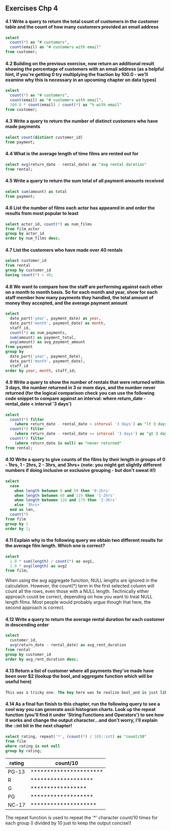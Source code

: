 ## Exercises Chp 4


#### 4.1 Write a query to return the total count of customers in the customer table and the count of how many customers provided an email address

```sql
select
  count(*) as "# customers",
  count(email) as "# customers with email"
from customer;
```

#### 4.2 Building on the previous exercise, now return an additional result showing the percentage of customers with an email address (as a helpful hint, if you're getting 0 try multiplying the fraction by 100.0 - we'll examine why this is necessary in an upcoming chapter on data types)

```sql
select
  count(*) as "# customers",
  count(email) as "# customers with email",
  100.0 * count(email) / count(*) as "% with email"
from customer;
```

#### 4.3 Write a query to return the number of distinct customers who have made payments

```sql
select count(distinct customer_id)
from payment;
```

#### 4.4 What is the average length of time films are rented out for

```sql
select avg(return_date - rental_date) as "avg rental duration"
from rental;
```

#### 4.5 Write a query to return the sum total of all payment amounts received

```sql
select sum(amount) as total
from payment;
```

#### 4.6 List the number of films each actor has appeared in and order the results from most popular to least

```sql
select actor_id, count(*) as num_films
from film_actor
group by actor_id
order by num_films desc;
```

#### 4.7 List the customers who have made over 40 rentals

```sql
select customer_id
from rental
group by customer_id
having count(*) > 40;
```

#### 4.8 We want to compare how the staff are performing against each other on a month to month basis. So for each month and year, show for each staff member how many payments they handled, the total amount of money they accepted, and the average payment amount

```sql
select
  date_part('year', payment_date) as year,
  date_part('month', payment_date) as month,
  staff_id,
  count(*) as num_payments,
  sum(amount) as payment_total,
  avg(amount) as avg_payment_amount
from payment
group by
  date_part('year', payment_date),
  date_part('month', payment_date),
  staff_id
order by year, month, staff_id;
```

#### 4.9 Write a query to show the number of rentals that were returned within 3 days, the number returned in 3 or more days, and the number never returned (for the logical comparison check you can use the following code snippet to compare against an interval: where return_date - rental_date < interval '3 days')

```sql
select
  count(*) filter
    (where return_date - rental_date < interval '3 days') as "lt 3 days",
  count(*) filter
    (where return_date - rental_date >= interval '3 days') as "gt 3 days",
  count(*) filter
    (where return_date is null) as "never returned"
from rental;
```

#### 4.10 Write a query to give counts of the films by their length in groups of 0 - 1hrs, 1 - 2hrs, 2 - 3hrs, and 3hrs+ (note: you might get slightly different numbers if doing inclusive or exclusive grouping - but don't sweat it!)

```sql
select
  case
    when length between 0 and 59 then '0-1hrs'
    when length between 60 and 119 then '1-2hrs'
    when length between 120 and 179 then '2-3hrs'
    else '3hrs+'
  end as len,
  count(*)
from film
group by 1
order by 1;
```

#### 4.11 Explain why in the following query we obtain two different results for the average film length. Which one is correct?

```sql
select
  1.0 * sum(length) / count(*) as avg1,
  1.0 * avg(length) as avg2
from film;
```

When using the avg aggregate function, NULL lengths are ignored in the calculation. However, the count(*) term in the first selected column will count all the rows, even those with a NULL length. Technically either approach could be correct, depending on how you want to treat NULL length films. Most people would probably argue though that here, the second approach is correct. 

#### 4.12 Write a query to return the average rental duration for each customer in descending order

```sql
select
  customer_id,
  avg(return_date - rental_date) as avg_rent_duration
from rental
group by customer_id
order by avg_rent_duration desc;
```

#### 4.13 Return a list of customer where all payments they’ve made have been over $2 (lookup the bool_and aggregate function which will be useful here)

```sql
This was a tricky one. The key here was to realize bool_and is just like the other aggregate functions you've already seen in that it combines multiple rows in to a single output, but unlike all the other aggregate functions you've seen bool_and does this by performing a logical AND between each input expression. 
```

#### 4.14 As a final fun finish to this chapter, run the following query to see a cool way you can generate ascii histogram charts. Look up the repeat function (you'll find it under 'String Functions and Operators') to see how it works and change the output character...and don't worry, I'll explain the ::int bit in the next chapter!

```sql
select rating, repeat('*', (count(*) / 10)::int) as "count/10"
from film
where rating is not null
group by rating;
```

rating|count/10              |
------|----------------------|
PG-13 |**********************|
R     |*******************   |
G     |*****************     |
PG    |*******************   |
NC-17 |********************  |

The repeat function is used to repeat the '*' character count/10 times for each group (I divided by 10 just to keep the output concise!)

#### 

```sql

```

